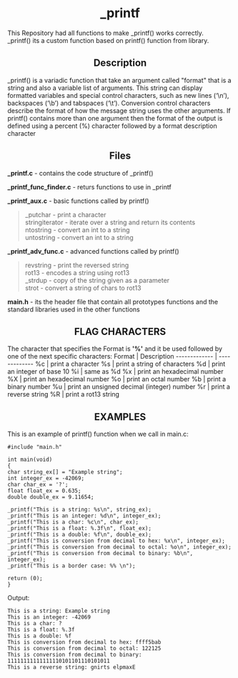 <h1 align="center">_printf</h1>

<p>This Repository had all functions to make _printf() works correctly.<br>
 _printf() its a custom function based on printf() function from <stdio.h> library.</p>

<h2 align="center">Description</h2>

_printf() is a variadic function that take an argument called "format" that is a string and also a variable list of arguments.
This string can display formatted variables and special control characters, such as new lines (‘\n’), backspaces (‘\b’) and tabspaces (‘\t’).
Conversion control characters describe the format of how the message string uses the other arguments. If printf() contains more than one argument then the format of the output is defined using a percent (%) character followed by a format description character


<h2 align="center">Files</h2>

**_printf.c** - contains the code structure of _printf()

**_printf_func_finder.c** - returs functions to use in _printf

**_printf_aux.c** - basic functions called by printf()
>_putchar - print a character<br>
>stringiterator - iterate over a string and return its contents<br>
>ntostring - convert an int to a string<br>
>untostring - convert an int to a string<br>

**_printf_adv_func.c** - advanced functions called by printf()
>revstring - print the reversed string<br>
>rot13 - encodes a string using rot13<br>
>_strdup - copy of the string given as a parameter<br>
>strot - convert a string of chars to rot13<br>

**main.h** - its the header file that contain all prototypes functions and the standard libraries used in the other functions

<h2 align="center">FLAG CHARACTERS</h2>
  
The character that specifies the Format is **'%'** and it be used followed by one of the next specific characters:
Format | Description
------------- | -------------
%c | print a character
%s | print a string of characters
%d | print an integer of base 10
%i | same as %d
%x | print an hexadecimal number
%X | print an hexadecimal number
%o | print an octal number
%b | print a binary number
%u | print an unsigned decimal (integer) number
%r | print a reverse string
%R | print a rot13 string

<h2 align="center"> EXAMPLES </h2>
This is an example of printf() function when we call in main.c:


    #include "main.h"

    int main(void)
    {
    char string_ex[] = "Example string";
    int integer_ex = -42069;
    char char_ex = '?';
    float float_ex = 0.635;
    double double_ex = 9.11654;
    
    _printf("This is a string: %s\n", string_ex);
    _printf("This is an integer: %d\n", integer_ex);
    _printf("This is a char: %c\n", char_ex);
    _printf("This is a float: %.3f\n", float_ex);
    _printf("This is a double: %f\n", double_ex);
    _printf("This is conversion from decimal to hex: %x\n", integer_ex);
    _printf("This is conversion from decimal to octal: %o\n", integer_ex);
    _printf("This is conversion from decimal to binary: %b\n", integer_ex);
    _printf("This is a border case: %% \n");

    return (0);
    }

Output:

    This is a string: Example string
    This is an integer: -42069
    This is a char: ?
    This is a float: %.3f
    This is a double: %f
    This is conversion from decimal to hex: ffff5bab
    This is conversion from decimal to octal: 122125
    This is conversion from decimal to binary: 11111111111111110101101110101011
    This is a reverse string: gnirts elpmaxE
